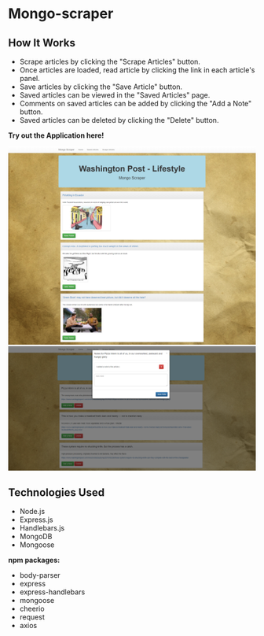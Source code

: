 # Mongo-scraper
## How It Works
- Scrape articles by clicking the "Scrape Articles" button.
- Once articles are loaded, read article by clicking the link in each article's panel.
- Save articles by clicking the "Save Article" button.
- Saved articles can be viewed in the "Saved Articles" page.
- Comments on saved articles can be added by clicking the "Add a Note" button.
- Saved articles can be deleted by clicking the "Delete" button.

**Try out the Application here!**

<img src="https://github.com/Heidijvr/Mongo-scraper/blob/master/public/assets/img/mongoScraper.png" alt Home Page>
<img src="https://github.com/Heidijvr/Mongo-scraper/blob/master/public/assets/img/mongoScraper1.png" alt Saved Articles>

## Technologies Used
* Node.js
* Express.js
* Handlebars.js
* MongoDB
* Mongoose

**npm packages:**
* body-parser
* express
* express-handlebars
* mongoose
* cheerio
* request
* axios